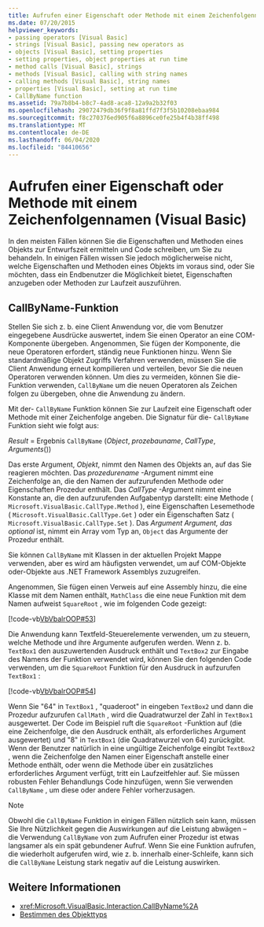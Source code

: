 ```yaml
---
title: Aufrufen einer Eigenschaft oder Methode mit einem Zeichenfolgennamen
ms.date: 07/20/2015
helpviewer_keywords:
- passing operators [Visual Basic]
- strings [Visual Basic], passing new operators as
- objects [Visual Basic], setting properties
- setting properties, object properties at run time
- method calls [Visual Basic], strings
- methods [Visual Basic], calling with string names
- calling methods [Visual Basic], string names
- properties [Visual Basic], setting at run time
- CallByName function
ms.assetid: 79a7b8b4-b8c7-4ad8-aca8-12a9a2b32f03
ms.openlocfilehash: 29072479db36f9f8a81ffd7f3f5b10208ebaa984
ms.sourcegitcommit: f8c270376ed905f6a8896ce0fe25b4f4b38ff498
ms.translationtype: MT
ms.contentlocale: de-DE
ms.lasthandoff: 06/04/2020
ms.locfileid: "84410656"
---
```

# <a name="calling-a-property-or-method-using-a-string-name-visual-basic"></a>Aufrufen einer Eigenschaft oder Methode mit einem Zeichenfolgennamen (Visual Basic)
In den meisten Fällen können Sie die Eigenschaften und Methoden eines Objekts zur Entwurfszeit ermitteln und Code schreiben, um Sie zu behandeln. In einigen Fällen wissen Sie jedoch möglicherweise nicht, welche Eigenschaften und Methoden eines Objekts im voraus sind, oder Sie möchten, dass ein Endbenutzer die Möglichkeit bietet, Eigenschaften anzugeben oder Methoden zur Laufzeit auszuführen.  
  
## <a name="callbyname-function"></a>CallByName-Funktion  
 Stellen Sie sich z. b. eine Client Anwendung vor, die vom Benutzer eingegebene Ausdrücke auswertet, indem Sie einen Operator an eine COM-Komponente übergeben. Angenommen, Sie fügen der Komponente, die neue Operatoren erfordert, ständig neue Funktionen hinzu. Wenn Sie standardmäßige Objekt Zugriffs Verfahren verwenden, müssen Sie die Client Anwendung erneut kompilieren und verteilen, bevor Sie die neuen Operatoren verwenden können. Um dies zu vermeiden, können Sie die-Funktion verwenden, `CallByName` um die neuen Operatoren als Zeichen folgen zu übergeben, ohne die Anwendung zu ändern.  
  
 Mit der- `CallByName` Funktion können Sie zur Laufzeit eine Eigenschaft oder Methode mit einer Zeichenfolge angeben. Die Signatur für die- `CallByName` Funktion sieht wie folgt aus:  
  
 *Result*  =  Ergebnis `CallByName` (*Object*, *prozebauname*, *CallType*, *Arguments*())  
  
 Das erste Argument, *Objekt*, nimmt den Namen des Objekts an, auf das Sie reagieren möchten. Das *prozedurename* -Argument nimmt eine Zeichenfolge an, die den Namen der aufzurufenden Methode oder Eigenschaften Prozedur enthält. Das *CallType* -Argument nimmt eine Konstante an, die den aufzurufenden Aufgabentyp darstellt: eine Methode ( `Microsoft.VisualBasic.CallType.Method` ), eine Eigenschaften Lesemethode ( `Microsoft.VisualBasic.CallType.Get` ) oder ein Eigenschaften Satz ( `Microsoft.VisualBasic.CallType.Set` ). Das *Argument Argument, das optional* ist, nimmt ein Array vom Typ an, `Object` das Argumente der Prozedur enthält.  
  
 Sie können `CallByName` mit Klassen in der aktuellen Projekt Mappe verwenden, aber es wird am häufigsten verwendet, um auf COM-Objekte oder-Objekte aus .NET Framework Assemblys zuzugreifen.  
  
 Angenommen, Sie fügen einen Verweis auf eine Assembly hinzu, die eine Klasse mit dem Namen enthält, `MathClass` die eine neue Funktion mit dem Namen aufweist `SquareRoot` , wie im folgenden Code gezeigt:  
  
 [!code-vb[VbVbalrOOP#53](~/samples/snippets/visualbasic/VS_Snippets_VBCSharp/VbVbalrOOP/VB/OOP.vb#53)]  
  
 Die Anwendung kann Textfeld-Steuerelemente verwenden, um zu steuern, welche Methode und ihre Argumente aufgerufen werden. Wenn z. b. `TextBox1` den auszuwertenden Ausdruck enthält und `TextBox2` zur Eingabe des Namens der Funktion verwendet wird, können Sie den folgenden Code verwenden, um die `SquareRoot` Funktion für den Ausdruck in aufzurufen `TextBox1` :  
  
 [!code-vb[VbVbalrOOP#54](~/samples/snippets/visualbasic/VS_Snippets_VBCSharp/VbVbalrOOP/VB/OOP.vb#54)]  
  
 Wenn Sie "64" in `TextBox1` , "quaderoot" in eingeben `TextBox2` und dann die Prozedur aufzurufen `CallMath` , wird die Quadratwurzel der Zahl in `TextBox1` ausgewertet. Der Code im Beispiel ruft die `SquareRoot` -Funktion auf (die eine Zeichenfolge, die den Ausdruck enthält, als erforderliches Argument ausgewertet) und "8" in `TextBox1` (die Quadratwurzel von 64) zurückgibt. Wenn der Benutzer natürlich in eine ungültige Zeichenfolge eingibt `TextBox2` , wenn die Zeichenfolge den Namen einer Eigenschaft anstelle einer Methode enthält, oder wenn die Methode über ein zusätzliches erforderliches Argument verfügt, tritt ein Laufzeitfehler auf. Sie müssen robusten Fehler Behandlungs Code hinzufügen, wenn Sie verwenden `CallByName` , um diese oder andere Fehler vorherzusagen.  
  
> [!NOTE]
> Obwohl die `CallByName` Funktion in einigen Fällen nützlich sein kann, müssen Sie Ihre Nützlichkeit gegen die Auswirkungen auf die Leistung abwägen – die Verwendung `CallByName` von zum Aufrufen einer Prozedur ist etwas langsamer als ein spät gebundener Aufruf. Wenn Sie eine Funktion aufrufen, die wiederholt aufgerufen wird, wie z. b. innerhalb einer-Schleife, kann sich die `CallByName` Leistung stark negativ auf die Leistung auswirken.  
  
## <a name="see-also"></a>Weitere Informationen

- <xref:Microsoft.VisualBasic.Interaction.CallByName%2A>
- [Bestimmen des Objekttyps](determining-object-type.md)
